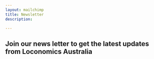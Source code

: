 ```yaml
---
layout: mailchimp
title: Newsletter
description:  

---
```


## Join our news letter to get the latest updates from Loconomics Australia
